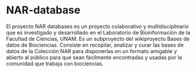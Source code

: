 # NAR-database

El proyecto NAR databases es un proyecto colaborativo y multidisciplinario que es investigado y desarrollado en el Laboratorio de Bioinformación de la Facultad 
de Ciencias, UNAM. Es un subproyecto del wikiproyecto Bases de datos de Biociencias. Consiste en recopilar, analizar y curar las bases de datos de la Colección 
NAR para disponerlas en un formato amigable y abierto al público para que sean fácilmente encontradas y usadas por la comunidad que trabaja con biociencias.

